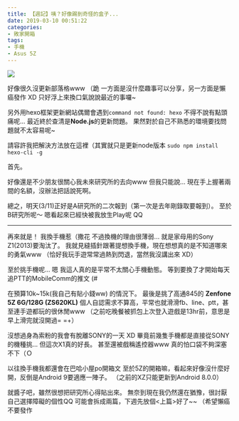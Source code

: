 ```yaml
---
title: 【週記】咦？好像踢到奇怪的盒子...
date: 2019-03-10 00:51:22
categories: 
- 敗家開箱
tags: 
- 手機
- Asus 5Z
---
```


![](https://imgur.com/ODLyNTq.jpg)

好像很久沒更新部落格www （跪
一方面是沒什麼趣事可以分享，另一方面是懶癌發作 XD
只好浮上來換口氣說說最近的事囉~

另外用hexo框架更新網站偶爾會遇到`command not found: hexo`
不得不說有點頭痛呢... 最近終於查清是**Node.js**的更新問題。
果然對於自己不熟悉的環境要找問題就不太容易呢~

請容許我把解決方法放在這裡（其實就只是更新node版本
`sudo npm install hexo-cli -g`

<!-- more -->

首先。

好像還是不少朋友很關心我未來研究所的去向www
但我只能說... 現在手上握著兩間的名額，沒辦法把話說死啊。

總之，明天(3/11)正好是A研究所的二次報到（第一次是去年剛錄取要報到）。
至於B研究所呢～ 嗯看起來已經快被我放生Play呢 QQ

------

再來就是！ 我換手機惹（撒花
不過換機的理由很薄弱... 就是家母用的Sony Z1(2013)要淘汰了。
我就見縫插針跟著提想換手機，現在想想真的是不知道哪來的勇氣www
（恰好我玩手遊常常過熱到閃退，當然我沒講出來 XD）

至於挑手機呢... 嗯 我這人真的是平常不太關心手機動態。
等到要換了才開始每天追PTT的MobileComm的推文 (#

在預算10k~15k(我自己有貼小錢ww) 的情況下。
最後是挑了高通845的 **Zenfone 5Z 6G/128G (ZS620KL)**
個人自認需求不算高，平常也就滑滑fb、line、ptt，甚至連手遊都玩的很休閒www
（之前吃晚餐被抓包上次登入遊戲是13hr前，意思是早上滑完就沒開過= =+）

沒想過身為索粉的我會有脫離SONY的一天 XD
畢竟前幾隻手機都是直接從SONY的機種挑... 但這次X1真的好長。
甚至還被戲稱遙控器www 真的怕口袋不夠深塞不下（Ｏ

以往換手機我都還會在巴哈小屋po開箱文
至於5Z的開箱嘛，看起來好像沒什麼好開，反倒是Android 9要適應一陣子。
（之前的XZ只能更新到Android 8.0.0）

就醬子吧，雖然很想把研究所心得貼出來。
無奈到現在我仍然還在猶豫，很討厭自己選擇障礙的個性QQ
可能會拆成兩篇，下週先放個<上篇>好了~~ （希望懶癌不要發作
